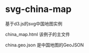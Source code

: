svg-china-map
=============

基于d3.js的svg中国地图实例

china_map.html 该例子的主文件

china.geo.json  是中国地图的GeoJSON